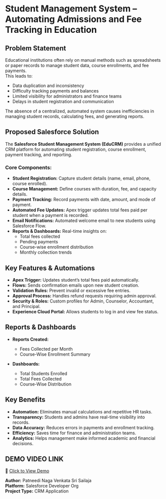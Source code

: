 # Student Management System – Automating Admissions and Fee Tracking in Education

## Problem Statement
Educational institutions often rely on manual methods such as spreadsheets or paper records to manage student data, course enrollments, and fee payments.  
This leads to:
- Data duplication and inconsistency  
- Difficulty tracking payments and balances  
- Limited visibility for administrators and finance teams  
- Delays in student registration and communication  

The absence of a centralized, automated system causes inefficiencies in managing student records, calculating fees, and generating reports.  

## Proposed Salesforce Solution
The **Salesforce Student Management System (EduCRM)** provides a unified CRM platform for automating student registration, course enrollment, payment tracking, and reporting.  

### Core Components:
- **Student Registration:** Capture student details (name, email, phone, course enrolled).  
- **Course Management:** Define courses with duration, fee, and capacity details.  
- **Payment Tracking:** Record payments with date, amount, and mode of payment.  
- **Automated Fee Updates:** Apex trigger updates total fees paid per student when a payment is recorded.  
- **Email Notifications:** Automated welcome email to new students using Salesforce Flow.  
- **Reports & Dashboards:** Real-time insights on:
  - Total fees collected  
  - Pending payments  
  - Course-wise enrollment distribution  
  - Monthly collection trends  

## Key Features & Automations
- **Apex Trigger:** Updates student’s total fees paid automatically.  
- **Flows:** Sends confirmation emails upon new student creation.  
- **Validation Rules:** Prevent invalid or excessive fee entries.  
- **Approval Process:** Handles refund requests requiring admin approval.  
- **Security & Roles:** Custom profiles for Admin, Counselor, Accountant, and Principal.  
- **Experience Cloud Portal:** Allows students to log in and view fee status.  

## Reports & Dashboards
- **Reports Created:**
  - Fees Collected per Month  
  - Course-Wise Enrollment Summary  
  
- **Dashboards:**
  - Total Students Enrolled  
  - Total Fees Collected  
  - Course-Wise Distribution  

## Key Benefits
- **Automation:** Eliminates manual calculations and repetitive HR tasks.  
- **Transparency:** Students and admins have real-time visibility into records.  
- **Data Accuracy:** Reduces errors in payments and enrollment tracking.  
- **Efficiency:** Saves time for finance and administration teams.  
- **Analytics:** Helps management make informed academic and financial decisions.  

## DEMO VIDEO LINK
🎥 [Click to View Demo](https://drive.google.com/file/d/1BifjF7ldNUKOQWi-AFR7tGL-MzICW1N5/view?usp=drivesdk)

**Author:** Patneedi Naga Venkata Sri Sailaja  
**Platform:** Salesforce Developer Org  
**Project Type:** CRM Application
